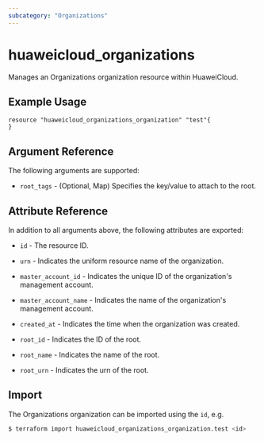 ```yaml
---
subcategory: "Organizations"
---
```


# huaweicloud_organizations

Manages an Organizations organization resource within HuaweiCloud.

## Example Usage

```hcl
resource "huaweicloud_organizations_organization" "test"{
}
```

## Argument Reference

The following arguments are supported:

* `root_tags` - (Optional, Map) Specifies the key/value to attach to the root.

## Attribute Reference

In addition to all arguments above, the following attributes are exported:

* `id` - The resource ID.

* `urn` - Indicates the uniform resource name of the organization.

* `master_account_id` - Indicates the unique ID of the organization's management account.

* `master_account_name` - Indicates the name of the organization's management account.

* `created_at` - Indicates the time when the organization was created.

* `root_id` - Indicates the ID of the root.

* `root_name` - Indicates the name of the root.

* `root_urn` - Indicates the urn of the root.

## Import

The Organizations organization can be imported using the `id`, e.g.

```bash
$ terraform import huaweicloud_organizations_organization.test <id>
```
